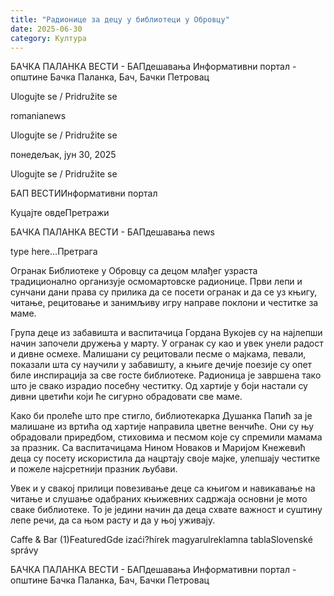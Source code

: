 ```yaml
---
title: "Радионице за децу у библиотеци у Обровцу"
date: 2025-06-30
category: Култура
---
```


БАЧКА ПАЛАНКА ВЕСТИ - БАПдешавања Информативни портал - општине Бачка Паланка, Бач, Бачки Петровац

Ulogujte se / Pridružite se

romanianews

Ulogujte se / Pridružite se

понедељак, јун 30, 2025

Ulogujte se / Pridružite se

БАП ВЕСТИИнформативни портал

Куцајте овдеПретражи

БАЧКА ПАЛАНКА ВЕСТИ - БАПдешавања news

type here...Претрага

Огранак Библиотеке у Обровцу са децом млађег узраста традиционално организује осмомартовске радионице. Први лепи и сунчани дани права су прилика да се посети огранак и да се уз књигу, читање, рецитовање и занимљиву игру направе поклони и честитке за маме.

Група деце из забавишта и васпитачица Гордана Вукојев су на најлепши начин започели дружења у марту. У огранак су као и увек унели радост и дивне осмехе.
Малишани су рецитовали песме о мајкама, певали, показали шта су научили у забавишту, а књиге дечије поезије су опет биле инспирација за све госте библиотеке. Радионица је завршена тако што је свако израдио посебну честитку. Од хартије у боји настали су дивни цветићи који ће сигурно обрадовати све маме.



Како би пролеће што пре стигло, библиотекарка Душанка Папић за је малишане из вртића од хартије направила цветне венчиће. Они су њу обрадовали приредбом, стиховима и песмом које су спремили мамама за празник.
Са васпитачицама Нином Новаков и Маријом Кнежевић деца су посету искористила да нацртају своје мајке, улепшају честитке и пожеле најсретнији празник љубави.


Увек и у свакој прилици повезивање деце са књигом и навикавање на читање и слушање одабраних књижевних садржаја основни је мото сваке библиотеке. То је једини начин да деца схвате важност и суштину лепе речи, да са њом расту и да у њој уживају.

Caffe & Bar (1)FeaturedGde izaći?hírek magyarulreklamna tablaSlovenské správy

БАЧКА ПАЛАНКА ВЕСТИ - БАПдешавања Информативни портал - општине Бачка Паланка, Бач, Бачки Петровац
